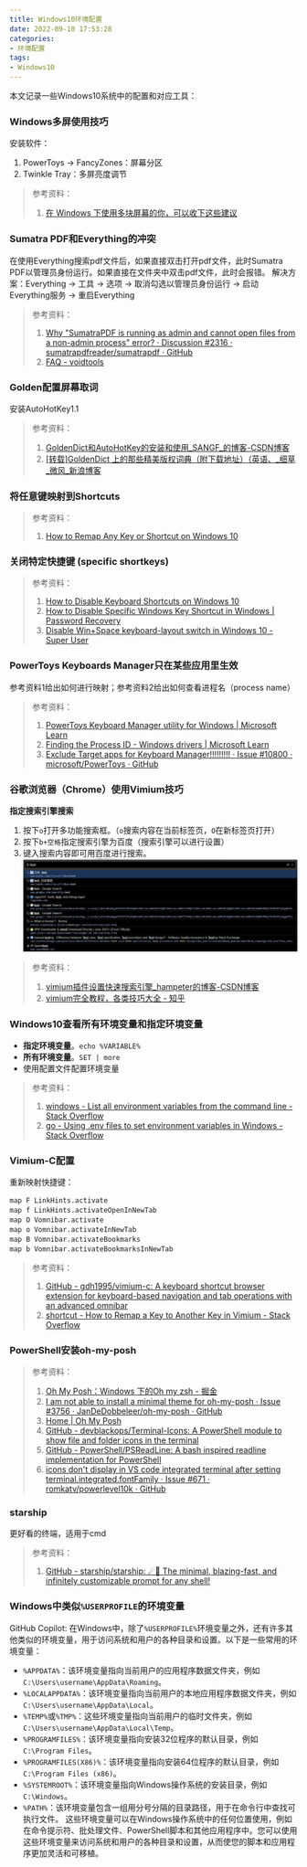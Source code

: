 ```yaml
---
title: Windows10环境配置
date: 2022-09-10 17:53:28
categories:
- 环境配置
tags:
- Windows10
---
```

本文记录一些Windows10系统中的配置和对应工具：
<!--more-->

### Windows多屏使用技巧
安装软件：
1. PowerToys -> FancyZones：屏幕分区
2. Twinkle Tray：多屏亮度调节

> 参考资料：
> 1. [在 Windows 下使用多块屏幕的你，可以收下这些建议](https://sspai.com/post/66381)

### Sumatra PDF和Everything的冲突
在使用Everything搜索pdf文件后，如果直接双击打开pdf文件，此时Sumatra PDF以管理员身份运行。如果直接在文件夹中双击pdf文件，此时会报错。
解决方案：Everything -> 工具 -> 选项 -> 取消勾选以管理员身份运行 -> 启动Everything服务 -> 重启Everything
> 参考资料：
> 1. [Why "SumatraPDF is running as admin and cannot open files from a non-admin process" error? · Discussion #2316 · sumatrapdfreader/sumatrapdf · GitHub](https://github.com/sumatrapdfreader/sumatrapdf/discussions/2316)
> 2. [FAQ - voidtools](https://www.voidtools.com/faq/#how_do_i_prevent_the_uac_prompt_when_running_everything)

### Golden配置屏幕取词
安装AutoHotKey1.1
> 参考资料：
> 1. [GoldenDict和AutoHotKey的安装和使用_SANGF_的博客-CSDN博客](https://blog.csdn.net/sangfengcn/article/details/75731410)
> 2. [[转载]GoldenDict 上的那些精美版权词典（附下载地址）（英语、_细草_微风_新浪博客](https://blog.sina.com.cn/s/blog_797a6edf0102wteg.html)


### 将任意键映射到Shortcuts

> 参考资料：
> 1. [How to Remap Any Key or Shortcut on Windows 10](https://www.howtogeek.com/710290/how-to-remap-any-key-or-shortcut-on-windows-10/)


### 关闭特定快捷键 (specific shortkeys)

> 参考资料：
> 1. [How to Disable Keyboard Shortcuts on Windows 10](https://www.makeuseof.com/windows-10-disable-keyboard-shortcuts)
> 2. [How to Disable Specific Windows Key Shortcut in Windows | Password Recovery](https://www.top-password.com/blog/disable-specific-windows-key-shortcut/)
> 3. [Disable Win+Space keyboard-layout switch in Windows 10 - Super User](https://superuser.com/questions/1000678/disable-winspace-keyboard-layout-switch-in-windows-10#:~:text=go%20to%20Edit%20language%20and,Layout%22%20to%20%22Not%20Assigned%22)

### PowerToys Keyboards Manager只在某些应用里生效
参考资料1给出如何进行映射；参考资料2给出如何查看进程名（process name）
> 参考资料：
> 1. [PowerToys Keyboard Manager utility for Windows | Microsoft Learn](https://learn.microsoft.com/en-us/windows/powertoys/keyboard-manager)
> 2. [Finding the Process ID - Windows drivers | Microsoft Learn](https://learn.microsoft.com/en-us/windows-hardware/drivers/debugger/finding-the-process-id)
> 3. [Exclude Target apps for Keyboard Manager!!!!!!!!! · Issue #10800 · microsoft/PowerToys · GitHub](https://github.com/microsoft/PowerToys/issues/10800)

### 谷歌浏览器（Chrome）使用Vimium技巧
**指定搜索引擎搜索**
1. 按下`o`打开多功能搜索框。（`o`搜索内容在当前标签页，`O`在新标签页打开）
2. 按下`b+空格`指定搜索引擎为百度（搜索引擎可以进行设置）
3. 键入搜索内容即可用百度进行搜索。
![](https://raw.githubusercontent.com/Tom89757/ImageHost/main/hexo/20230606104139.png)
> 参考资料：
> 1. [vimium插件设置快速搜索引擎_hampeter的博客-CSDN博客](https://blog.csdn.net/hampeter/article/details/81940035)
> 2. [vimium完全教程，各类技巧大全 - 知乎](https://zhuanlan.zhihu.com/p/30263616)

### Windows10查看所有环境变量和指定环境变量
- **指定环境变量**。`echo %VARIABLE%`
- **所有环境变量**。`SET | more`
- 使用配置文件配置环境变量
> 参考资料：
> 1. [windows - List all environment variables from the command line - Stack Overflow](https://stackoverflow.com/questions/5327495/list-all-environment-variables-from-the-command-line)
> 2. [go - Using .env files to set environment variables in Windows - Stack Overflow](https://stackoverflow.com/questions/48607302/using-env-files-to-set-environment-variables-in-windows)

### Vimium-C配置
重新映射快捷键：
```bash
map F LinkHints.activate
map f LinkHints.activateOpenInNewTab
map O Vomnibar.activate
map o Vomnibar.activateInNewTab
map B Vomnibar.activateBookmarks
map b Vomnibar.activateBookmarksInNewTab
```
> 参考资料：
> 1. [GitHub - gdh1995/vimium-c: A keyboard shortcut browser extension for keyboard-based navigation and tab operations with an advanced omnibar](https://github.com/gdh1995/vimium-c)
> 2. [shortcut - How to Remap a Key to Another Key in Vimium - Stack Overflow](https://stackoverflow.com/questions/66280656/how-to-remap-a-key-to-another-key-in-vimium)

### PowerShell安装oh-my-posh

> 参考资料：
>1.  [Oh My Posh：Windows 下的Oh my zsh - 掘金](https://juejin.cn/post/7210596158934433853)
>2. [I am not able to install a minimal theme for oh-my-posh · Issue #3756 · JanDeDobbeleer/oh-my-posh · GitHub](https://github.com/JanDeDobbeleer/oh-my-posh/issues/3756)
>3. [Home | Oh My Posh](https://ohmyposh.dev/)
>4. [GitHub - devblackops/Terminal-Icons: A PowerShell module to show file and folder icons in the terminal](https://github.com/devblackops/Terminal-Icons)
>5. [GitHub - PowerShell/PSReadLine: A bash inspired readline implementation for PowerShell](https://github.com/PowerShell/PSReadLine#upgrading)
>6. [icons don't display in VS code integrated terminal after setting terminal.integrated.fontFamily · Issue #671 · romkatv/powerlevel10k · GitHub](https://github.com/romkatv/powerlevel10k/issues/671)

### starship
更好看的终端，适用于cmd
> 参考资料：
> 1. [GitHub - starship/starship: ☄🌌️ The minimal, blazing-fast, and infinitely customizable prompt for any shell!](https://github.com/starship/starship)

### Windows中类似`%USERPROFILE`的环境变量
GitHub Copilot: 在Windows中，除了`%USERPROFILE%`环境变量之外，还有许多其他类似的环境变量，用于访问系统和用户的各种目录和设置。以下是一些常用的环境变量：
- `%APPDATA%`：该环境变量指向当前用户的应用程序数据文件夹，例如`C:\Users\username\AppData\Roaming`。
- `%LOCALAPPDATA%`：该环境变量指向当前用户的本地应用程序数据文件夹，例如`C:\Users\username\AppData\Local`。
- `%TEMP%`或`%TMP%`：这些环境变量指向当前用户的临时文件夹，例如`C:\Users\username\AppData\Local\Temp`。
- `%PROGRAMFILES%`：该环境变量指向安装32位程序的默认目录，例如`C:\Program Files`。
- `%PROGRAMFILES(X86)%`：该环境变量指向安装64位程序的默认目录，例如`C:\Program Files (x86)`。
- `%SYSTEMROOT%`：该环境变量指向Windows操作系统的安装目录，例如`C:\Windows`。
- `%PATH%`：该环境变量包含一组用分号分隔的目录路径，用于在命令行中查找可执行文件。
这些环境变量可以在Windows操作系统中的任何位置使用，例如在命令提示符、批处理文件、PowerShell脚本和其他应用程序中。您可以使用这些环境变量来访问系统和用户的各种目录和设置，从而使您的脚本和应用程序更加灵活和可移植。



